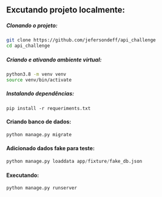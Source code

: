 ## Excutando projeto localmente:
##### Clonando o projeto:
```bash
git clone https://github.com/jefersondeff/api_challenge
cd api_challenge
```

##### Criando e ativando ambiente virtual:
```bash
python3.8 -m venv venv
source venv/bin/activate
```

##### Instalando dependências:
```pip
pip install -r requeriments.txt
```

#### Criando banco de dados:
``` python 
python manage.py migrate
```

#### Adicionado dados fake para teste:
```python
python manage.py loaddata app/fixture/fake_db.json 
```

#### Executando:
```python
python manage.py runserver
```